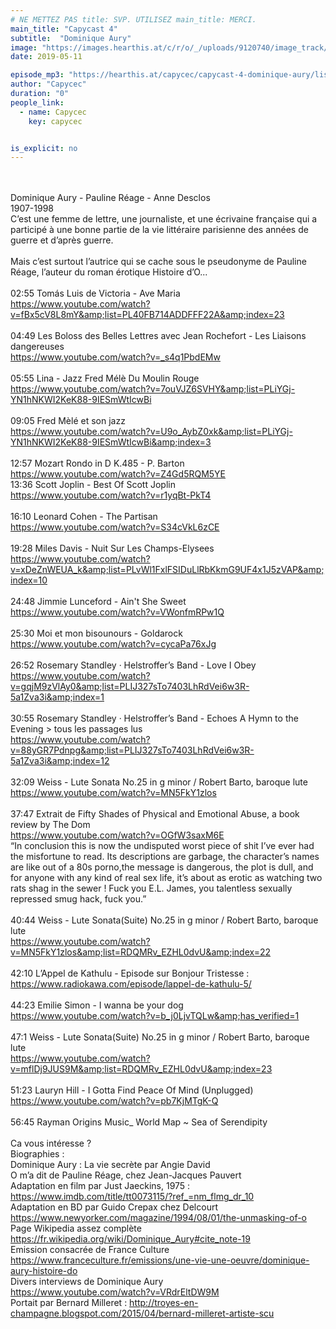 ```yaml
---
# NE METTEZ PAS title: SVP. UTILISEZ main_title: MERCI.
main_title: "Capycast 4"
subtitle:  "Dominique Aury"
image: "https://images.hearthis.at/c/r/o/_/uploads/9120740/image_track/3085486/w1400_h1400_q70_m1557598117----cropped_1557597925085.jpg"
date: 2019-05-11

episode_mp3: "https://hearthis.at/capycec/capycast-4-dominique-aury/listen.mp3?s=piV"
author: "Capycec"
duration: "0"
people_link: 
  - name: Capycec
    key: capycec


is_explicit: no
---
```


<PodcastHeader/>

<!-- ECRIRE LA DESCRIPTION DE L'EPISODE SOUS CETTE LIGNE -->
<br><br>Dominique Aury - Pauline Réage - Anne Desclos<br>1907-1998<br>C’est une femme de lettre, une journaliste, et une écrivaine française qui a participé à une bonne partie de la vie littéraire parisienne des années de guerre et d’après guerre.<br><br>Mais c’est surtout l’autrice qui se cache sous le pseudonyme de Pauline Réage, l’auteur du roman érotique Histoire d’O...<br><br>02:55 Tomás Luis de Victoria - Ave Maria<br>https://www.youtube.com/watch?v=fBx5cV8L8mY&amp;list=PL40FB714ADDFFF22A&amp;index=23<br><br>04:49 Les Boloss des Belles Lettres avec Jean Rochefort - Les Liaisons dangereuses<br>https://www.youtube.com/watch?v=_s4q1PbdEMw<br><br>05:55 Lina - Jazz Fred Mélè Du Moulin Rouge<br>https://www.youtube.com/watch?v=7ouVJZ6SVHY&amp;list=PLiYGj-YN1hNKWI2KeK88-9IESmWtIcwBi<br><br>09:05 Fred Mèlé et son jazz<br>https://www.youtube.com/watch?v=U9o_AybZ0xk&amp;list=PLiYGj-YN1hNKWI2KeK88-9IESmWtIcwBi&amp;index=3<br><br>12:57 Mozart Rondo in D K.485 - P. Barton<br>https://www.youtube.com/watch?v=Z4Gd5RQM5YE<br>13:36 Scott Joplin - Best Of Scott Joplin<br>https://www.youtube.com/watch?v=r1yqBt-PkT4<br><br>16:10 Leonard Cohen - The Partisan<br>https://www.youtube.com/watch?v=S34cVkL6zCE<br><br>19:28 Miles Davis - Nuit Sur Les Champs-Elysees<br>https://www.youtube.com/watch?v=xDeZnWEUA_k&amp;list=PLvWl1FxlFSIDuLlRbKkmG9UF4x1J5zVAP&amp;index=10<br><br>24:48 Jimmie Lunceford - Ain't She Sweet<br>https://www.youtube.com/watch?v=VWonfmRPw1Q<br><br>25:30 Moi et mon bisounours - Goldarock<br>https://www.youtube.com/watch?v=cycaPa76xJg<br><br>26:52 Rosemary Standley · Helstroffer’s Band - Love I Obey<br>https://www.youtube.com/watch?v=gqjM9zVlAy0&amp;list=PLIJ327sTo7403LhRdVei6w3R-5a1Zva3i&amp;index=1<br><br>30:55 Rosemary Standley · Helstroffer’s Band - Echoes A Hymn to the Evening &gt; tous les passages lus<br>https://www.youtube.com/watch?v=88yGR7Pdnpg&amp;list=PLIJ327sTo7403LhRdVei6w3R-5a1Zva3i&amp;index=12<br><br>32:09 Weiss - Lute Sonata No.25 in g minor / Robert Barto, baroque lute<br>https://www.youtube.com/watch?v=MN5FkY1zlos<br><br>37:47 Extrait de Fifty Shades of Physical and Emotional Abuse, a book review by The Dom <br>https://www.youtube.com/watch?v=OGfW3saxM6E<br>“In conclusion this is now the undisputed worst piece of shit I’ve ever had the misfortune to read. Its descriptions are garbage, the character’s names are like out of a 80s porno,the message is dangerous, the plot is dull, and for anyone with any kind of real sex life, it’s about as erotic as watching two rats shag in the sewer ! Fuck you E.L. James, you talentless sexually repressed smug hack, fuck you.” <br><br>40:44 Weiss - Lute Sonata(Suite) No.25 in g minor / Robert Barto, baroque lute<br>https://www.youtube.com/watch?v=MN5FkY1zlos&amp;list=RDQMRv_EZHL0dvU&amp;index=22<br><br>42:10 L’Appel de Kathulu - Episode sur Bonjour Tristesse : <br>https://www.radiokawa.com/episode/lappel-de-kathulu-5/<br><br>44:23 Emilie Simon - I wanna be your dog<br>https://www.youtube.com/watch?v=b_j0LjvTQLw&amp;has_verified=1<br><br>47:1 Weiss - Lute Sonata(Suite) No.25 in g minor / Robert Barto, baroque lute<br>https://www.youtube.com/watch?v=mflDj9JUS9M&amp;list=RDQMRv_EZHL0dvU&amp;index=23<br><br>51:23 Lauryn Hill - I Gotta Find Peace Of Mind (Unplugged)<br>https://www.youtube.com/watch?v=pb7KjMTgK-Q<br><br>56:45 Rayman Origins Music_ World Map ~ Sea of Serendipity<br><br>Ca vous intéresse ?<br>Biographies :<br>Dominique Aury : La vie secrète par Angie David <br>O m’a dit de Pauline Réage, chez Jean-Jacques Pauvert<br>Adaptation en film par Just Jaeckins, 1975 : https://www.imdb.com/title/tt0073115/?ref_=nm_flmg_dr_10<br>Adaptation en BD par Guido Crepax chez Delcourt<br>https://www.newyorker.com/magazine/1994/08/01/the-unmasking-of-o<br>Page Wikipedia assez complète<br>https://fr.wikipedia.org/wiki/Dominique_Aury#cite_note-19<br>Emission consacrée de France Culture<br>https://www.franceculture.fr/emissions/une-vie-une-oeuvre/dominique-aury-histoire-do<br>Divers interviews de Dominique Aury<br>https://www.youtube.com/watch?v=VRdrEltDW9M<br>Portait par Bernard Milleret : http://troyes-en-champagne.blogspot.com/2015/04/bernard-milleret-artiste-scu

